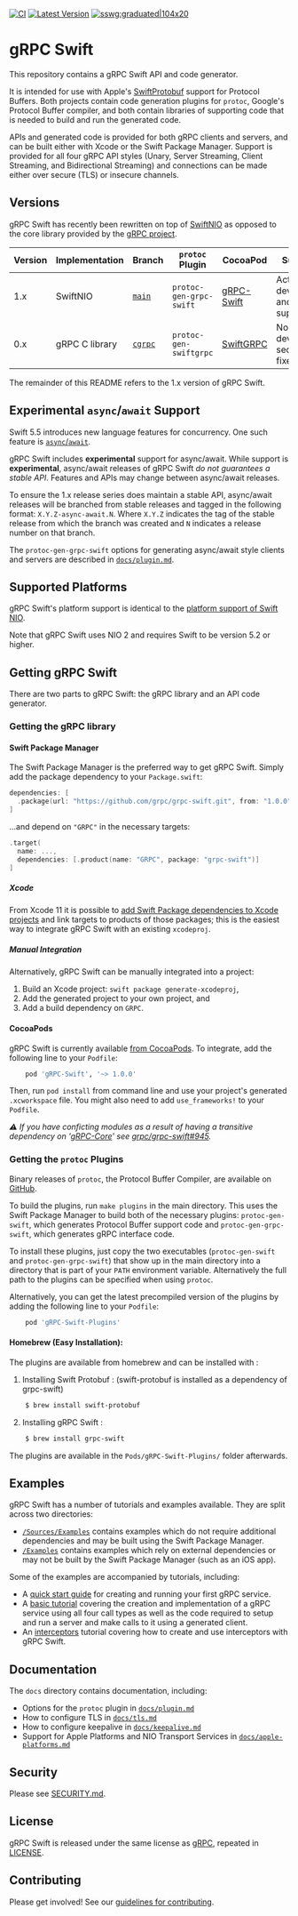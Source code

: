 [![CI](https://img.shields.io/github/workflow/status/grpc/grpc-swift/CI?event=push)](https://github.com/grpc/grpc-swift/actions/workflows/ci.yaml)
[![Latest Version](https://img.shields.io/github/v/release/grpc/grpc-swift?include_prereleases&sort=semver)](https://img.shields.io/github/v/release/grpc/grpc-swift?include_prereleases&sort=semver)
[![sswg:graduated|104x20](https://img.shields.io/badge/sswg-graduated-green.svg)](https://github.com/swift-server/sswg/blob/main/process/incubation.md#graduated-level)

# gRPC Swift

This repository contains a gRPC Swift API and code generator.

It is intended for use with Apple's [SwiftProtobuf][swift-protobuf] support for
Protocol Buffers. Both projects contain code generation plugins for `protoc`,
Google's Protocol Buffer compiler, and both contain libraries of supporting code
that is needed to build and run the generated code.

APIs and generated code is provided for both gRPC clients and servers, and can
be built either with Xcode or the Swift Package Manager. Support is provided for
all four gRPC API styles (Unary, Server Streaming, Client Streaming, and
Bidirectional Streaming) and connections can be made either over secure (TLS) or
insecure channels.



## Versions

gRPC Swift has recently been rewritten on top of [SwiftNIO][swift-nio] as
opposed to the core library provided by the [gRPC project][grpc].

Version | Implementation | Branch                 | `protoc` Plugin         | CocoaPod              | Support
--------|----------------|------------------------|-------------------------|-----------------------|-----------------------------------------
1.x     | SwiftNIO       | [`main`][branch-new]   | `protoc-gen-grpc-swift` | [gRPC-Swift][pod-new] | Actively developed and supported
0.x     | gRPC C library | [`cgrpc`][branch-old]  | `protoc-gen-swiftgrpc`  | [SwiftGRPC][pod-old]  | No longer developed; security fixes only

The remainder of this README refers to the 1.x version of gRPC Swift.

## Experimental `async`/`await` Support

Swift 5.5 introduces new language features for concurrency. One such feature is
[`async`/`await`][SE-0296].

gRPC Swift includes **experimental** support for async/await. While support is
**experimental**, async/await releases of gRPC Swift *do not guarantees a stable
API*. Features and APIs may change between async/await releases.

To ensure the 1.x release series does maintain a stable API, async/await releases
will be branched from stable releases and tagged in the following format:
`X.Y.Z-async-await.N`. Where `X.Y.Z` indicates the tag of the stable release
from which the branch was created and `N` indicates a release number on that
branch.

The `protoc-gen-grpc-swift` options for generating async/await style clients and
servers are described in [`docs/plugin.md`][docs-plugin].

## Supported Platforms

gRPC Swift's platform support is identical to the [platform support of Swift
NIO][swift-nio-platforms].

Note that gRPC Swift uses NIO 2 and requires Swift to be version 5.2 or higher.

## Getting gRPC Swift

There are two parts to gRPC Swift: the gRPC library and an API code generator.

### Getting the gRPC library

#### Swift Package Manager

The Swift Package Manager is the preferred way to get gRPC Swift. Simply add the
package dependency to your `Package.swift`:

```swift
dependencies: [
  .package(url: "https://github.com/grpc/grpc-swift.git", from: "1.0.0")
]
```

...and depend on `"GRPC"` in the necessary targets:

```swift
.target(
  name: ...,
  dependencies: [.product(name: "GRPC", package: "grpc-swift")]
]
```

##### Xcode

From Xcode 11 it is possible to [add Swift Package dependencies to Xcode
projects][xcode-spm] and link targets to products of those packages; this is the
easiest way to integrate gRPC Swift with an existing `xcodeproj`.

##### Manual Integration

Alternatively, gRPC Swift can be manually integrated into a project:

1. Build an Xcode project: `swift package generate-xcodeproj`,
1. Add the generated project to your own project, and
1. Add a build dependency on `GRPC`.

#### CocoaPods

gRPC Swift is currently available [from CocoaPods][pod-new]. To integrate, add
the following line to your `Podfile`:

```ruby
    pod 'gRPC-Swift', '~> 1.0.0'
```

Then, run `pod install` from command line and use your project's generated
`.xcworkspace` file. You might also need to add `use_frameworks!` to your `Podfile`.

*⚠️ If you have conficting modules as a result of having a transitive
dependency on '[gRPC-Core][grpc-core-pod]' see [grpc/grpc-swift#945][grpc-swift-945].*

### Getting the `protoc` Plugins

Binary releases of `protoc`, the Protocol Buffer Compiler, are available on
[GitHub][protobuf-releases].

To build the plugins, run `make plugins` in the main directory. This uses the
Swift Package Manager to build both of the necessary plugins:
`protoc-gen-swift`, which generates Protocol Buffer support code and
`protoc-gen-grpc-swift`, which generates gRPC interface code.

To install these plugins, just copy the two executables (`protoc-gen-swift` and
`protoc-gen-grpc-swift`) that show up in the main directory into a directory
that is part of your `PATH` environment variable. Alternatively the full path to
the plugins can be specified when using `protoc`.

Alternatively, you can get the latest precompiled version of the plugins by adding
the following line to your `Podfile`:

```ruby
    pod 'gRPC-Swift-Plugins'
```

#### Homebrew (Easy Installation):

The plugins are available from homebrew and can be installed with :
1. Installing Swift Protobuf : (swift-protobuf is installed as a dependency of grpc-swift)
```bash
    $ brew install swift-protobuf
```
2. Installing gRPC Swift : 
```bash
    $ brew install grpc-swift
```

The plugins are available in the `Pods/gRPC-Swift-Plugins/` folder afterwards.

## Examples

gRPC Swift has a number of tutorials and examples available. They are split
across two directories:

- [`/Sources/Examples`][examples-in-source] contains examples which do not
  require additional dependencies and may be built using the Swift Package
  Manager.
- [`/Examples`][examples-out-of-source] contains examples which rely on
  external dependencies or may not be built by the Swift Package Manager (such
  as an iOS app).

Some of the examples are accompanied by tutorials, including:
- A [quick start guide][docs-quickstart] for creating and running your first
  gRPC service.
- A [basic tutorial][docs-tutorial] covering the creation and implementation of
  a gRPC service using all four call types as well as the code required to setup
  and run a server and make calls to it using a generated client.
- An [interceptors][docs-interceptors-tutorial] tutorial covering how to create
  and use interceptors with gRPC Swift.

## Documentation

The `docs` directory contains documentation, including:

- Options for the `protoc` plugin in [`docs/plugin.md`][docs-plugin]
- How to configure TLS in [`docs/tls.md`][docs-tls]
- How to configure keepalive in [`docs/keepalive.md`][docs-keepalive]
- Support for Apple Platforms and NIO Transport Services in
  [`docs/apple-platforms.md`][docs-apple]

## Security

Please see [SECURITY.md](SECURITY.md).

## License

gRPC Swift is released under the same license as [gRPC][grpc], repeated in
[LICENSE](LICENSE).

## Contributing

Please get involved! See our [guidelines for contributing](CONTRIBUTING.md).

[docs-apple]: ./docs/apple-platforms.md
[docs-plugin]: ./docs/plugin.md
[docs-quickstart]: ./docs/quick-start.md
[docs-tls]: ./docs/tls.md
[docs-keepalive]: ./docs/keepalive.md
[docs-tutorial]: ./docs/basic-tutorial.md
[docs-interceptors-tutorial]: ./docs/interceptors-tutorial.md
[grpc]: https://github.com/grpc/grpc
[grpc-core-pod]: https://cocoapods.org/pods/gRPC-Core
[grpc-swift-945]: https://github.com/grpc/grpc-swift/pull/945
[protobuf-releases]: https://github.com/protocolbuffers/protobuf/releases
[swift-nio-platforms]: https://github.com/apple/swift-nio#supported-platforms
[swift-nio]: https://github.com/apple/swift-nio
[swift-protobuf]: https://github.com/apple/swift-protobuf
[xcode-spm]: https://help.apple.com/xcode/mac/current/#/devb83d64851
[pod-new]: https://cocoapods.org/pods/gRPC-Swift
[pod-old]: https://cocoapods.org/pods/SwiftGRPC
[branch-new]: https://github.com/grpc/grpc-swift/tree/main
[branch-old]: https://github.com/grpc/grpc-swift/tree/cgrpc
[examples-out-of-source]: https://github.com/grpc/grpc-swift/tree/main/Examples
[examples-in-source]: https://github.com/grpc/grpc-swift/tree/main/Sources/Examples
[SE-0296]: https://github.com/apple/swift-evolution/blob/main/proposals/0296-async-await.md
